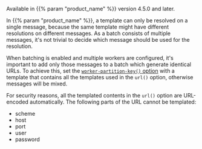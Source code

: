 ---
---
<!-- This file is under the copyright of Axoflow, and licensed under Apache License 2.0, except for using the Axoflow and AxoSyslog trademarks. -->
Available in {{% param "product_name" %}} version 4.5.0 and later.

In {{% param "product_name" %}}, a template can only be resolved on a single message, because the same template might have different resolutions on different messages. As a batch consists of multiple messages, it's not trivial to decide which message should be used for the resolution.

When batching is enabled and multiple workers are configured, it's important to add only those messages to a batch which generate identical URLs. To achieve this, set the [`worker-partition-key()` option](#worker-partition-key) with a template that contains all the templates used in the `url()` option, otherwise messages will be mixed.

For security reasons, all the templated contents in the `url()` option are URL-encoded automatically. The following parts of the URL cannot be templated:

- scheme
- host
- port
- user
- password
